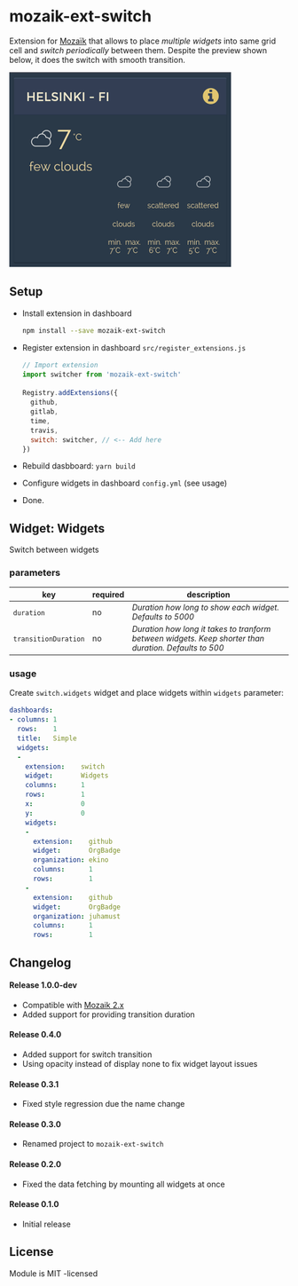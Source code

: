# mozaik-ext-switch

Extension for [Mozaïk](http://mozaik.rocks/) that allows to place *multiple widgets* into same grid cell and *switch periodically* between them. Despite the preview shown below, it does the switch with smooth transition.

![preview](https://github.com/juhamust/mozaik-ext-switch/blob/master/previews/switch.gif?raw=true "Switch preview")

## Setup

- Install extension in dashboard

    ```bash
    npm install --save mozaik-ext-switch
    ```

- Register extension in dashboard `src/register_extensions.js`
  ```javascript
  // Import extension
  import switcher from 'mozaik-ext-switch'

  Registry.addExtensions({
    github,
    gitlab,
    time,
    travis,
    switch: switcher, // <-- Add here
  })
  ```
- Rebuild dasbboard: `yarn build`
- Configure widgets in dashboard ``config.yml`` (see usage)
- Done.

## Widget: Widgets

Switch between widgets

### parameters

key                 | required | description
--------------------|----------|---------------
`duration`          | no       | *Duration how long to show each widget. Defaults to 5000*
`transitionDuration`| no       | *Duration how long it takes to tranform between widgets. Keep shorter than duration. Defaults to 500*

### usage

Create `switch.widgets` widget and place widgets within `widgets` parameter:

```yml
dashboards:
- columns: 1
  rows:    1
  title:   Simple
  widgets:
  -
    extension:    switch
    widget:       Widgets
    columns:      1
    rows:         1
    x:            0
    y:            0
    widgets:
    -
      extension:    github
      widget:       OrgBadge
      organization: ekino
      columns:      1
      rows:         1
    -
      extension:    github
      widget:       OrgBadge
      organization: juhamust
      columns:      1
      rows:         1
```

## Changelog

#### Release 1.0.0-dev

- Compatible with [Mozaik 2.x](http://mozaik.rocks/)
- Added support for providing transition duration

#### Release 0.4.0

- Added support for switch transition
- Using opacity instead of display none to fix widget layout issues

#### Release 0.3.1

- Fixed style regression due the name change

#### Release 0.3.0

- Renamed project to `mozaik-ext-switch`

#### Release 0.2.0

- Fixed the data fetching by mounting all widgets at once

#### Release 0.1.0

- Initial release

## License

Module is MIT -licensed

